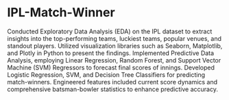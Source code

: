 # IPL-Match-Winner
Conducted Exploratory Data Analysis (EDA) on the IPL dataset to extract insights into the top-performing teams, luckiest teams, popular venues, and standout players. Utilized visualization libraries such as Seaborn, Matplotlib, and Plotly in Python to present the findings.
Implemented Predictive Data Analysis, employing Linear Regression, Random Forest, and Support Vector Machine (SVM) Regressors to forecast final scores of innings.
Developed Logistic Regression, SVM, and Decision Tree Classifiers for predicting match-winners. Engineered features included current score dynamics and comprehensive batsman-bowler statistics to enhance predictive accuracy.
